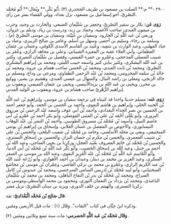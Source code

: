 ٢٩٠٠ -** م:** الصلت بن مسعود بن طريف الجحدري (٣) ،أَبُو بَكْر،** ويُقال:** أَبُو مُحَمَّد البَصْرِيّ، أخو إسماعيل بن مسعود، نزل بغداد، وولي القضاء بسر من رأى.

**رَوَى عَن:** بكار بن سقير البَصْرِيّ، وجعفر بن سُلَيْمان الضبعي، والحارث بن وجيه، وحرب بن ميمون العبدي، صاحب الأغمية، وحماد بن زيد، ودرست بن زياد، وديلم بن غزوان، وربعي بْن عَبد اللَّهِ بْن الجارود، وسفيان بن عُيَيْنَة، وسفيان بن موسى البَصْرِيّ (م) ، وسلمة بن رجاء، وسليم بن أخضر، وسهل بن أسلم، وعامر بن صالح الزبيري، وعباد بن عباد المهلبي، وعبد الوارث بن سَعِيد، وعُبَيد بن القاسم الأسدي الكوفي، وعثمان بن عثمان الغطفاني، وأبي العلاء عقبة بن المغيرة الشيباني، وعلي بن مجاهد الرازي، وعُمَر بن شبيب المسلي المذحجي، وعَمْرو بن حمزة القيسي، وفضيل بن سُلَيْمان النميري، وكثير بن عَبد الله اليشكري، وكثير بنابي كثير واسمه حبيب الليثي، ومحمد بن إبراهيم اليشكري البَصْرِيّ، ومحمد بْن ثابت العبدي، ومحمد بْن الحسن صاحب هشام بن عروة، ومحمد بْن خالد بْن سلمة المخزومي، ومحمد بْن عَبْد الرحمن الطفاوي، ومرجى بن وداع، ومسلم بن خالد الزنجي، ومعلى بن راشد النبال، والمنهال بن عيسى العبدي، وهشيم بن بشير، ووكيع بن محرز، ويحيى بن عَبد الله بن يزيدالأنيسي، ويحيى بن عثمان التميمي، ويعقوب بن إبراهيم الزُّهْرِيّ صاحب هشام بن عروة، ويعقوب بن الوليد المدني.

**رَوَى عَنه:** مسلم حديثا واحدا قد كتبناه فِي ترجمة سفيان بن موسى، وإبراهيم بْن عَبد اللَّهِ بْن الجنيد الخلي، وإبراهيم بن هاشم البغوي، وأحمد بن الحسن بن الجعد، وأبو جعفر أحمد بن الحسين بن نصر الحذاء البغدادي، وأحمد بْن أَبي عوف واسمه عَبْد الرحمن بْن مرزوق البزوري، وأبو يَعْلَى أَحْمَد بْن علي بْن المثنى الموصلي، وأبو بكر أحمد بْن عَمْرو بْن أَبي عاصم النبيل، وأسمد بْن مُحَمَّد بْن مسروق الطوسي، وأحمد بْن النضر بْن عَبْد الوهاب النيسابوري، والأَحوص بن المفضل بن غسان الغلابي، وإسحاق بن إبراهيم بْن يونس المنجنيقي، وبقي بن مخلد الأندلسي، وحامد بن مُحَمَّد بْن شعيب البلخي، والحسن بْن علي بْن شبيب المعمري، والحسن بْن مكرم بْن حسان البزاز، والحسين بن إسحاق التستري، والحسين بْن مُحَمَّد بْن حَاتِم المعروف بعُبَيد العجل، وزكريا بن يحيى الساجي، وعبد الله بْن أحمد بن جنبل، وعبد الله بن إسحاق الخضيب، وأَبُو بَكْر عَبد اللَّهِ بْن مُحَمَّد بْن أَبي الدنيا، وأَبُو الْقَاسِم عَبد اللَّهِ بْن مُحَمَّد بْن عَبْد الْعَزِيزِ البغوي، وعبد الله بن موسى بن الصقر السكري، وعبد العزيز بن محمد بن دينار، وعبدان بن أحمد الأهوازي، وأبو زُرْعَة عُبَيد الله بْن عبد الكريم الرازي، وعَمْرو بن محمد بن تركي القاضي، وعِمْران بْن موسى بْن مجاشع السختياني، وأبو لبيد مُحَمَّد بْن إدريس السامي السرخسي، ومحمد بْن عبدوس بْن كامل السراج، ومحمد بْن مُحَمَّد بْن بدر بْن النفاخ الباهلي، ومحمد بن محمد بْن سُلَيْمان الباغندي، ومحمد بْن يزداد بن النعمان التوزي، ومحمود بن محمد الواسطي،وموسى بن زكريا التستري، والهيثم بن خلف الدوري، ويزيد بن سنان البَصْرِيّ، نزيل مصر.

**قال صَالِح بْن مُحَمَّد الْبَغْدَادِيّ:** ثقة.

وذكره ابنُ حِبَّان في كتاب "الثقات"، وَقَال (١) : مات قبل الأربعين ومئتين.

**وَقَال مُحَمَّد بْن عَبد اللَّهِ الحضرمي:** مات سنة تسع وثلاثين ومئتين (٢) .